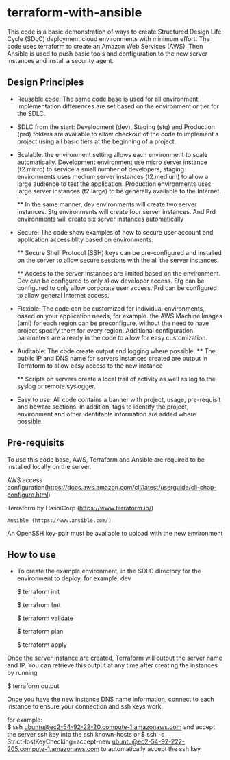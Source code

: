 # terraform-with-ansible
This code is a basic demonstration of ways to create Structured Design Life Cycle (SDLC) deployment cloud environments with minimum effort.  The code uses terraform to create an Amazon Web Services (AWS).  Then Ansible is used to push basic tools and configuration to the new server instances and install a security agent.

## Design Principles
* Reusable code: The same code base is used for all environment, implementation differences are set based on the environment or tier for the SDLC.
* SDLC from the start: Development (dev), Staging (stg) and Production (prd) folders are available to allow checkout of the code to implement a project using all basic tiers at the beginning of a project.
* Scalable:  the environment setting allows each environment to scale automatically.  Development environment use micro server instance (t2.micro) to service a small number of developers, staging environments uses medium server instances (t2.medium) to allow a large audience to test the application.  Production environments uses large server instances (t2.large) to be generally available to the Internet.

  ** In the same manner, dev environments will create two server instances.  Stg environments will create four server instances.  And Prd environments will create six server instances automatically

* Secure: The code show examples of how to secure user account and application accessiblity based on environments.
  
  ** Secure Shell Protocol (SSH) keys can be pre-configured and installed on the server to allow secure sessions with the all the server instances.
  
  ** Access to the server instances are limited based on the environment.  Dev can be configured to only allow developer access.  Stg can be configured to only allow corporate user access.  Prd can be configured to allow general Internet access.

* Flexible: The code can be customized for individual environments, based on your application needs, for example.  the AWS Machine Images (ami) for each region can be preconfigure, without the need to have project specify them for every region. Additional configuration parameters are already in the code to allow for easy customization.
  
* Auditable: The code create output and logging where possible.
  ** The public IP and DNS name for servers instances created are output in Terraform to allow easy access to the new instance

  ** Scripts on servers create a local trail of activity as well as log to the syslog or remote syslogger.

* Easy to use:  All code contains a banner with project, usage, pre-requisit and beware sections.  In addition, tags to identify the project, environment and other identifable information are added where possible.

## Pre-requisits

To use this code base, AWS, Terraform and Ansible are required to be installed locally on the server.

   AWS access configuration(https://docs.aws.amazon.com/cli/latest/userguide/cli-chap-configure.html)
  
   Terraform by HashiCorp (https://www.terraform.io/)
  
    Ansible (https://www.ansible.com/)

An OpenSSH key-pair must be available to upload with the new environment

## How to use

* To create the example environment,  in the SDLC directory for the environment to deploy, for example, dev

  $ terraform init

  $ terrafrom fmt

  $ terraform validate

  $ terraform plan

  $ terraform apply
  
 Once the server instance are created, Terraform will output the server name and IP.  You can retrieve this output at any time after creating the instances by running 
  
  $ terraform output
  
Once you have the new instance DNS name information, connect to each instance to ensure your connection and ssh keys work.

for example:  
  $  ssh ubuntu@ec2-54-92-22-20.compute-1.amazonaws.com and accept the server ssh key into the ssh known-hosts
    or
  $  ssh -o StrictHostKeyChecking=accept-new  ubuntu@ec2-54-92-222-205.compute-1.amazonaws.com to automatically accept the ssh key

